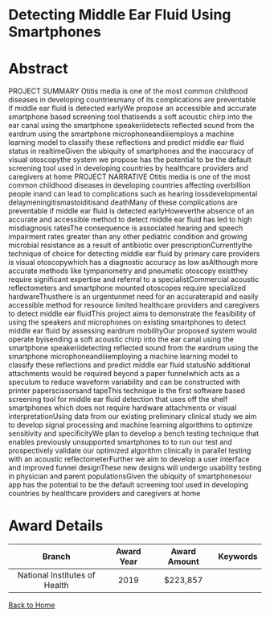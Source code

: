 
Detecting Middle Ear Fluid Using Smartphones
============================================

# Abstract


PROJECT SUMMARY Otitis media is one of the most common childhood diseases in developing countriesmany of its complications are preventable if middle ear fluid is detected earlyWe propose an accessible and accurate smartphone based screening tool thatisends a soft acoustic chirp into the ear canal using the smartphone speakeriidetects reflected sound from the eardrum using the smartphone microphoneandiiiemploys a machine learning model to classify these reflections and predict middle ear fluid status in realtimeGiven the ubiquity of smartphones and the inaccuracy of visual otoscopythe system we propose has the potential to be the default screening tool used in developing countries by healthcare providers and caregivers at home PROJECT NARRATIVE Otitis media is one of the most common childhood diseases in developing countries affecting overbillion people inand can lead to complications such as hearing lossdevelopmental delaymeningitismastoiditisand deathMany of these complications are preventable if middle ear fluid is detected earlyHoweverthe absence of an accurate and accessible method to detect middle ear fluid has led to high misdiagnosis ratesThe consequence is associated hearing and speech impairment rates greater than any other pediatric condition and growing microbial resistance as a result of antibiotic over prescriptionCurrentlythe technique of choice for detecting middle ear fluid by primary care providers is visual otoscopywhich has a diagnostic accuracy as low asAlthough more accurate methods like tympanometry and pneumatic otoscopy existthey require significant expertise and referral to a specialistCommercial acoustic reflectometers and smartphone mounted otoscopes require specialized hardwareThusthere is an urgentunmet need for an accuraterapid and easily accessible method for resource limited healthcare providers and caregivers to detect middle ear fluidThis project aims to demonstrate the feasibility of using the speakers and microphones on existing smartphones to detect middle ear fluid by assessing eardrum mobilityOur proposed system would operate byisending a soft acoustic chirp into the ear canal using the smartphone speakeriidetecting reflected sound from the eardrum using the smartphone microphoneandiiiemploying a machine learning model to classify these reflections and predict middle ear fluid statusNo additional attachments would be required beyond a paper funnelwhich acts as a speculum to reduce waveform variability and can be constructed with printer paperscissorsand tapeThis technique is the first software based screening tool for middle ear fluid detection that uses off the shelf smartphones which does not require hardware attachments or visual interpretationUsing data from our existing preliminary clinical study we aim to develop signal processing and machine learning algorithms to optimize sensitivity and specificityWe plan to develop a bench testing technique that enables previously unsupported smartphones to to run our test and prospectively validate our optimized algorithm clinically in parallel testing with an acoustic reflectometerFurther we aim to develop a user interface and improved funnel designThese new designs will undergo usability testing in physician and parent populationsGiven the ubiquity of smartphonesour app has the potential to be the default screening tool used in developing countries by healthcare providers and caregivers at home  

# Award Details

|Branch|Award Year|Award Amount|Keywords|
| :---: | :---: | :---: | :---: |
|National Institutes of Health|2019|$223,857||
  
  


[Back to Home](https://github.com/chrischow/dod_sbir_awards#2421)